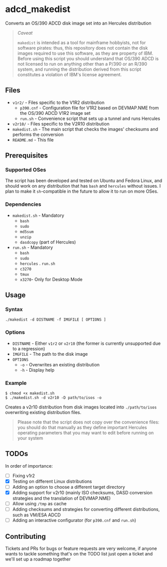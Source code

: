 # adcd_makedist

Converts an OS/390 ADCD disk image set into an Hercules distribution

> *Caveat*
>
> `makedist` is intended as a tool for mainframe hobbyists, not for software
pirates: thus, this repository does not contain the disk images required to use
this software, as they are property of IBM.
> Before using this script you should understand that OS/390 ADCD is not
licensed to run on anything other than a P/390 or an R/390 system, and running
the distribution derived from this script constitutes a violation of IBM's
license agreement.

## Files

- `v1r2/` - Files specific to the V1R2 distribution
    - `p390.cnf` - Configuration file for V1R2 based on DEVMAP.NME from the
                   OS/390 ADCD V1R2 image set
    - `run.sh` - Convenience script that sets up a tunnel and runs Hercules
- `v2r10/` - Files specific to the V2R10 distribution
- `makedist.sh` - The main script that checks the images' checksums and
                  performs the conversion
- `README.md` - This file

## Prerequisites

### Supported OSes

The script has been developed and tested on Ubuntu and Fedora Linux, and should
work on any distribution that has `bash` and `hercules` without issues. I plan
to make it `sh`-compatible in the future to allow it to run on more OSes.

### Dependencies

- `makedist.sh` - Mandatory
    - `bash`
    - `sudo`
    - `md5sum`
    - `unzip`
    - `dasdcopy` (part of Hercules)
- `run.sh` - Mandatory
    - `bash`
    - `sudo`
    - `hercules`
. `run.sh`
    - `c3270`
    - `tmux`
    - `x3270`- Only for Desktop Mode

## Usage

### Syntax

`./makedist -d DISTNAME -f IMGFILE [ OPTIONS ]`

### Options

- `DISTNAME` - Either `v1r2` or `v2r10` (the former is currently unsupported due to a regression)
- `IMGFILE` - The path to the disk image
- `OPTIONS`
    - `-o` - Overwrites an existing distribution
    - `-h` - Display help

### Example

```
$ chmod +x makedist.sh
$ ./makedist.sh -d v2r10 -D path/to/isos -o
```

Creates a v2r10 distribution from disk images located into `./path/to/isos` overwriting existing distribution files.

> Please note that the script does not copy over the convenience files:
you should do that manually as they define important Hercules operating
parameters that you may want to edit before running on your system

## TODOs

In order of importance:

- [ ] Fixing v1r2
- [x] Testing on different Linux distributions
- [ ] Adding an option to choose a different target directory
- [x] Adding support for v2r10 (mainly ISO checksums, DASD conversion strategies
    and the translation of DEVMAP.NME)
- [ ] Allow using `/tmp` as cache
- [ ] Adding checksums and strategies for converting different distributions,
    such as VM/ESA ADCD
- [ ] Adding an interactive configurator (for `p390.cnf` and `run.sh`)

## Contributing

Tickets and PRs for bugs or feature requests are very welcome, if anyone wants
to tackle something that's on the TODO list just open a ticket and we'll set up
a roadmap together

